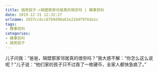 ```yaml
---
title: 搞笑段子->隔壁那家邻居真的很穷吗 | 糗事百科
date: 2019-12-31 12:32:27
urlname: 1937cc6cc67b9d98a61e21bdf976da1c
tags: 
- 糗事百科
categories:
- 糗事百科
- 搞笑段子
---
```

儿子问我：“爸爸，隔壁那家邻居真的很穷吗？”我大惑不解：“你怎么这么说呢？”儿子说：“他们家的孩子只不过吞了一枚硬币，全家人都快急疯了。”


